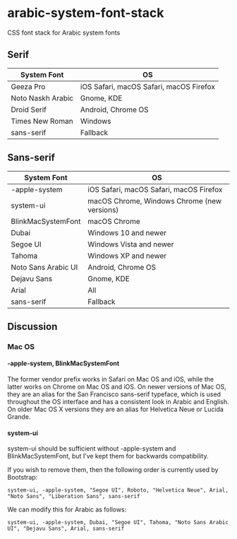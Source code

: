# arabic-system-font-stack
CSS font stack for Arabic system fonts

## Serif


| System Font                        | OS                                          |
|------------------------------------|---------------------------------------------|
| Geeza Pro                          | iOS Safari, macOS Safari, macOS Firefox     |
| Noto Naskh Arabic                  | Gnome, KDE                                  |
| Droid Serif                        | Android, Chrome OS                          |
| Times New Roman                    | Windows                                     |
| sans-serif                         | Fallback                                    |

## Sans-serif

| System Font                        | OS                                          |
|------------------------------------|---------------------------------------------|
| -apple-system                      | iOS Safari, macOS Safari, macOS Firefox     |
| system-ui                          | macOS Chrome, Windows Chrome (new versions) |
| BlinkMacSystemFont                 | macOS Chrome                                |
| Dubai                              | Windows 10 and newer                        |
| Segoe UI                           | Windows Vista and newer                     |
| Tahoma                             | Windows XP and newer                        |
| Noto Sans Arabic UI                | Android, Chrome OS                          |
| Dejavu Sans                        | Gnome, KDE                                  |
| Arial                              | All                                         |
| sans-serif                         | Fallback                                    |

## Discussion
### Mac OS

#### -apple-system, BlinkMacSystemFont

The former vendor prefix works in Safari on Mac OS and iOS, while the latter works on Chrome on Mac OS and iOS. On newer versions of Mac OS, they are an alias for the San Francisco sans-serif typeface, which is used throughout the OS interface and has a consistent look in Arabic and English. On older Mac OS X versions they are an alias for Helvetica Neue or Lucida Grande.

#### system-ui

system-ui should be sufficient without -apple-system and BlinkMacSystemFont, but I’ve kept them for backwards compatibility.

If you wish to remove them, then the following order is currently used by Bootstrap:

`system-ui, -apple-system, "Segoe UI", Roboto, "Helvetica Neue", Arial, "Noto Sans", "Liberation Sans", sans-serif`

We can modify this for Arabic as follows:

`system-ui, -apple-system, Dubai, "Segoe UI", Tahoma, "Noto Sans Arabic UI", "Dejavu Sans", Arial, sans-serif`
